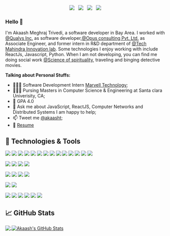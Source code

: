 <p align='center'>
<!-- <a href="https://www.instagram.com/akaash_trivedi/"><img src="https://img.shields.io/badge/@akaash_trivedi%20-%23E4405F.svg?&style=for-the-badge&logo=Instagram&logoColor=white"/></a>&nbsp;&nbsp; -->
<a href="https://twitter.com/akaasht"><img src="https://img.shields.io/badge/@akaasht%20-%231DA1F2.svg?&style=for-the-badge&logo=Twitter&logoColor=white"/></a>&nbsp;&nbsp;
<a href="https://www.linkedin.com/in/akaash-trivedi/"><img src="https://img.shields.io/badge/linkedin%20-%230077B5.svg?&style=for-the-badge&logo=linkedin&logoColor=white"/></a>&nbsp;&nbsp;
<a href="https://join.skype.com/invite/YMxb6By5ku03"><img src="https://img.shields.io/badge/akaash.t1%20-%2300AFF0.svg?&style=for-the-badge&logo=Skype&logoColor=white"/></a>&nbsp;&nbsp;
<a href="https://www.hackerrank.com/akaash_trivedi"><img src="https://img.shields.io/badge/-Hackerrank-2EC866?style=for-the-badge&logo=HackerRank&logoColor=white"/></a>
</p>

### Hello 👋

I'm Akaash Meghraj Trivedi, a software developer in Bay Area. I worked with [@Qualys Inc.](https://www.qualys.com/) as software developer,[@Opus consulting Pvt. Ltd.](https://www.opusconsulting.com/) as Associate Engineer, and former intern in R&D department of [@Tech Mahindra Innovation lab](https://www.techmahindra.com/en-in/innovation/makers-lab/). Some technologies I enjoy working with include ReactJs, Javascript, Python.  When I am not developing, you can find me doing social work [@Science of spirituality](https://www.sos.org/), traveling and binging detective movies.

**Talking about Personal Stuffs:**

- 👨🏽‍💻 Software Development Intern [Marvell Technology](https://www.marvell.com);
- 🧑🏼‍🎓 Pursing Masters in Computer Science & Engineering at Santa clara Univerisity, CA; 
- 💯 GPA 4.0
- 💬 Ask me about JavaScript, ReactJS, Computer Networks and Distributed Systems I am happy to help;
- 📫 Tweet me [@akaasht](https://twitter.com/akaasht);
- 📝 [Resume](https://drive.google.com/file/d/1Urc-ZWsC01MLR78ah7qXqFkEksZ-qHHL/view?usp=sharing)

## 🔧 Technologies & Tools
![](https://img.shields.io/badge/Code-JavaScript-informational?style=plastic&logo=javascript)
![](https://img.shields.io/badge/Code-React-informational?style=flat&logo=react&logoColor=white&color=blue)
![](https://img.shields.io/badge/Code-Redux-informational?style=flat&logo=redux&logoColor=white&color=blue)
![](https://img.shields.io/badge/Code-Node.js-informational?style=flat&logo=node.js&color=blue)
![](https://img.shields.io/badge/Code-c++-informational?style=flat&logo=c%2B%2B&logoColor=white&color=blue)
![](https://img.shields.io/badge/Code-Java-informational?style=flat&logo=java&logoColor=white&color=blue)
![](https://img.shields.io/badge/Code-HTML5-informational?style=flat&logo=html5&color=blue)
![](https://img.shields.io/badge/Code-CSS3-informational?style=flat&logo=css3&color=blue)
![](https://img.shields.io/badge/Code-Python-informational?style=flat&logo=python)
![](https://img.shields.io/badge/Library-Pandas-informational?style=flat&logo=pandas)
![](https://img.shields.io/badge/Library-Numpy-informational?style=flat&logo=numpy)
![](https://img.shields.io/badge/Framework-Flask-informational?style=flat&logo=flask)
![](https://img.shields.io/badge/Framework-django-informational?style=flat&logo=django)
![](https://img.shields.io/badge/Code-Android-informational?style=flat&logo=android)

![](https://img.shields.io/badge/Cloud-AWS-informational?style=flat&logo=amazon-aws&color=green)
![](https://img.shields.io/badge/Cloud-Google-informational?style=flat&logo=google-cloud&color=green)
![](https://img.shields.io/badge/Cloud-Heroku-informational?style=flat&logo=heroku&color=green)
![](https://img.shields.io/badge/Cloud-Netlify-informational?style=flat&logo=netlify&color=green)

![](https://img.shields.io/badge/Server-jenkins-informational?style=flat&logo=jenkins&color=red)
![](https://img.shields.io/badge/Server-nginx-informational?style=flat&logo=nginx&color=red)
![](https://img.shields.io/badge/Server-apache-informational?style=flat&logo=apache&color=red)
![](https://img.shields.io/badge/Server-sonarqube-informational?style=flat&logo=sonarqube&color=red)

![](https://img.shields.io/badge/VersionControl-GIT-informational?style=flat&logo=git&color=pink)
![](https://img.shields.io/badge/VersionControl-SVN-informational?style=flat&logo=subversion&color=pink)

![](https://img.shields.io/badge/Tool-Postman-informational?style=flat&logo=postman&color=yellow)
![](https://img.shields.io/badge/Tool-Figma-informational?style=flat&logo=figma&color=yellow)
![](https://img.shields.io/badge/Tool-Jira-informational?style=flat&logo=jira&color=yellow)
![](https://img.shields.io/badge/Editor-VScode-informational?style=flat&logo=visual-studio-code&color=yellow)
![](https://img.shields.io/badge/Editor-jupyter-informational?style=flat&logo=jupyter&color=yellow)
![](https://img.shields.io/badge/Editor-AndroidStudio-informational?style=flat&logo=android-studio&color=yellow)



## &#x1f4c8; GitHub Stats
<a href="https://github.com/akaash11/akaash11">
  <img align="center" src="https://github-readme-stats.vercel.app/api/top-langs/?username=akaash11&hide=java&theme=radical" />
</a>

<a href="https://github.com/akaash11/akaash11">
  <img align="center" src="https://github-readme-stats.vercel.app/api?username=akaash11&show_icons=true&hide=stars&line_height=32&count_private=true&theme=radical" alt="Akaash's GitHub Stats" />
</a>

